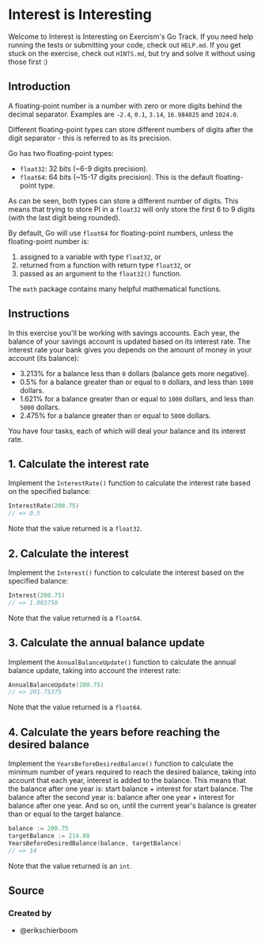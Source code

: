 # Interest is Interesting

Welcome to Interest is Interesting on Exercism's Go Track.
If you need help running the tests or submitting your code, check out `HELP.md`.
If you get stuck on the exercise, check out `HINTS.md`, but try and solve it without using those first :)

## Introduction

A floating-point number is a number with zero or more digits behind the decimal separator. Examples are `-2.4`, `0.1`, `3.14`, `16.984025` and `1024.0`.

Different floating-point types can store different numbers of digits after the digit separator - this is referred to as its precision.

Go has two floating-point types:

- `float32`: 32 bits (~6-9 digits precision).
- `float64`: 64 bits (~15-17 digits precision). This is the default floating-point type.

As can be seen, both types can store a different number of digits. This means that trying to store PI in a `float32` will only store the first 6 to 9 digits (with the last digit being rounded).

By default, Go will use `float64` for floating-point numbers, unless the floating-point number is:

1. assigned to a variable with type `float32`, or
2. returned from a function with return type `float32`, or
3. passed as an argument to the `float32()` function.

The `math` package contains many helpful mathematical functions.

## Instructions

In this exercise you'll be working with savings accounts.
Each year, the balance of your savings account is updated based on its interest rate.
The interest rate your bank gives you depends on the amount of money in your account (its balance):

- 3.213% for a balance less than `0` dollars (balance gets more negative).
- 0.5% for a balance greater than or equal to `0` dollars, and less than `1000` dollars.
- 1.621% for a balance greater than or equal to `1000` dollars, and less than `5000` dollars.
- 2.475% for a balance greater than or equal to `5000` dollars.

You have four tasks, each of which will deal your balance and its interest rate.

## 1. Calculate the interest rate

Implement the `InterestRate()` function to calculate the interest rate based on the specified balance:

```go
InterestRate(200.75)
// => 0.5
```

Note that the value returned is a `float32`.

## 2. Calculate the interest

Implement the `Interest()` function to calculate the interest based on the specified balance:

```go
Interest(200.75)
// => 1.003750
```

Note that the value returned is a `float64`.

## 3. Calculate the annual balance update

Implement the `AnnualBalanceUpdate()` function to calculate the annual balance update, taking into account the interest rate:

```go
AnnualBalanceUpdate(200.75)
// => 201.75375
```

Note that the value returned is a `float64`.

## 4. Calculate the years before reaching the desired balance

Implement the `YearsBeforeDesiredBalance()` function to calculate the minimum number of years required to reach the desired balance, taking into account that each year, interest is added to the balance.
This means that the balance after one year is: start balance + interest for start balance.
The balance after the second year is: balance after one year + interest for balance after one year.
And so on, until the current year's balance is greater than or equal to the target balance.

```go
balance := 200.75
targetBalance := 214.88
YearsBeforeDesiredBalance(balance, targetBalance)
// => 14
```

Note that the value returned is an `int`.

## Source

### Created by

- @erikschierboom
